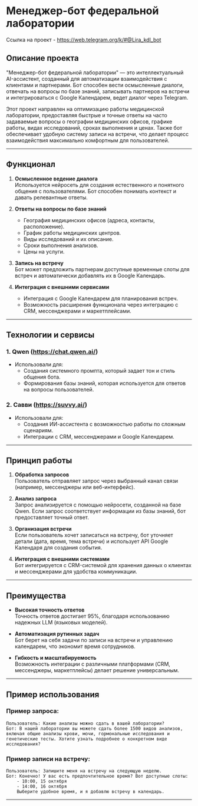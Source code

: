 # Менеджер-бот федеральной лаборатории
Ссылка на проект - https://web.telegram.org/k/#@Lira_kdl_bot

## Описание проекта

"Менеджер-бот федеральной лаборатории" — это интеллектуальный AI-ассистент, созданный для автоматизации взаимодействия с клиентами и партнерами. Бот способен вести осмысленные диалоги, отвечать на вопросы по базе знаний, записывать партнеров на встречи и интегрироваться с Google Календарем, ведет диалог через Telegram.

Этот проект направлен на оптимизацию работы медицинской лаборатории, предоставляя быстрые и точные ответы на часто задаваемые вопросы о географии медицинских офисов, графике работы, видах исследований, сроках выполнения и ценах. Также бот обеспечивает удобную систему записи на встречи, что делает процесс взаимодействия максимально комфортным для пользователей.

---

## Функционал

1. **Осмысленное ведение диалога**  
   Используется нейросеть для создания естественного и понятного общения с пользователями. Бот способен понимать контекст и давать релевантные ответы.

2. **Ответы на вопросы по базе знаний**  
   - География медицинских офисов (адреса, контакты, расположение).  
   - График работы медицинских центров.  
   - Виды исследований и их описание.  
   - Сроки выполнения анализов.  
   - Цены на услуги.  

3. **Запись на встречу**  
   Бот может предложить партнерам доступные временные слоты для встреч и автоматически добавлять их в Google Календарь.

4. **Интеграция с внешними сервисами**  
   - Интеграция с Google Календарем для планирования встреч.  
   - Возможность расширения функционала через интеграцию с CRM, мессенджерами и маркетплейсами.

---

## Технологии и сервисы

### 1. **Qwen** (https://chat.qwen.ai/)  
   - Использовали для:  
     - Создания системного промпта, который задает тон и стиль общения бота.  
     - Формирования базы знаний, которая используется для ответов на вопросы пользователей.  

### 2. **Савви** (https://suvvy.ai/)  
   - Использовали для:  
     - Создания ИИ-ассистента с возможностью работы по сложным сценариям.  
     - Интеграции с CRM, мессенджерами и Google Календарем.  

---

## Принцип работы

1. **Обработка запросов**  
   Пользователь отправляет запрос через выбранный канал связи (например, мессенджеры или веб-интерфейс).  

2. **Анализ запроса**  
   Запрос анализируется с помощью нейросети, созданной на базе Qwen. Если запрос соответствует информации из базы знаний, бот предоставляет точный ответ.  

3. **Организация встречи**  
   Если пользователь хочет записаться на встречу, бот уточняет детали (дата, время, тема встречи) и использует API Google Календаря для создания события.  

4. **Интеграция с внешними системами**  
   Бот интегрируется с CRM-системой для хранения данных о клиентах и мессенджерами для удобства коммуникации.  

---

## Преимущества

- **Высокая точность ответов**  
  Точность ответов достигает 95%, благодаря использованию надежных LLM (языковых моделей).  

- **Автоматизация рутинных задач**  
  Бот берет на себя задачи по записи на встречи и управлению календарем, что экономит время сотрудников.  

- **Гибкость и масштабируемость**  
  Возможность интеграции с различными платформами (CRM, мессенджеры, маркетплейсы) делает решение универсальным.  

---

## Пример использования

### Пример запроса:
```
Пользователь: Какие анализы можно сдать в вашей лаборатории?
Бот: В нашей лаборатории вы можете сдать более 1500 видов анализов, включая общие анализы крови, мочи, гормональные исследования и генетические тесты. Хотите узнать подробнее о конкретном виде исследования?
```

### Пример записи на встречу:
```
Пользователь: Запишите меня на встречу на следующую неделю.
Бот: Конечно! У вас есть предпочтительное время? Вот доступные слоты:  
    - 10:00, 15 октября  
    - 14:00, 16 октября  
    Выберите удобное время, и я добавлю встречу в календарь.
```

---


